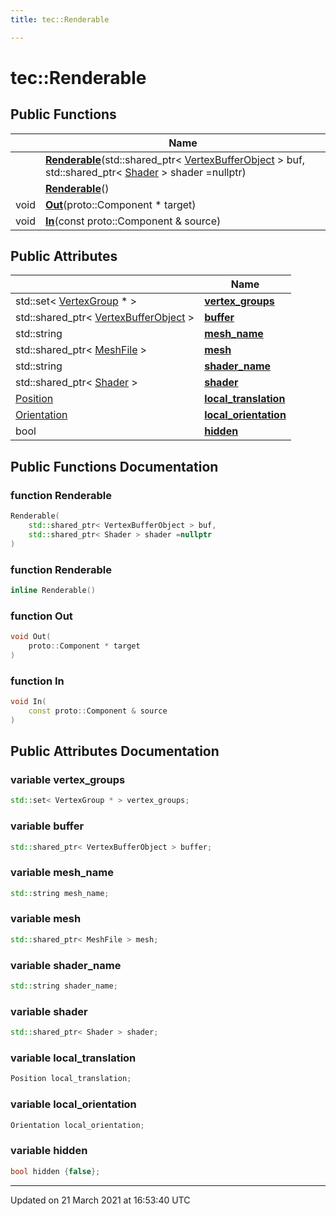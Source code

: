 ```yaml
---
title: tec::Renderable

---
```


# tec::Renderable



## Public Functions

|                | Name           |
| -------------- | -------------- |
| | **[Renderable](/engine/Classes/structtec_1_1_renderable/#function-renderable)**(std::shared_ptr< [VertexBufferObject](/engine/Classes/classtec_1_1_vertex_buffer_object/) > buf, std::shared_ptr< [Shader](/engine/Classes/classtec_1_1_shader/) > shader =nullptr) |
| | **[Renderable](/engine/Classes/structtec_1_1_renderable/#function-renderable)**() |
| void | **[Out](/engine/Classes/structtec_1_1_renderable/#function-out)**(proto::Component * target) |
| void | **[In](/engine/Classes/structtec_1_1_renderable/#function-in)**(const proto::Component & source) |

## Public Attributes

|                | Name           |
| -------------- | -------------- |
| std::set< [VertexGroup](/engine/Classes/structtec_1_1_vertex_group/) * > | **[vertex_groups](/engine/Classes/structtec_1_1_renderable/#variable-vertex_groups)**  |
| std::shared_ptr< [VertexBufferObject](/engine/Classes/classtec_1_1_vertex_buffer_object/) > | **[buffer](/engine/Classes/structtec_1_1_renderable/#variable-buffer)**  |
| std::string | **[mesh_name](/engine/Classes/structtec_1_1_renderable/#variable-mesh_name)**  |
| std::shared_ptr< [MeshFile](/engine/Classes/classtec_1_1_mesh_file/) > | **[mesh](/engine/Classes/structtec_1_1_renderable/#variable-mesh)**  |
| std::string | **[shader_name](/engine/Classes/structtec_1_1_renderable/#variable-shader_name)**  |
| std::shared_ptr< [Shader](/engine/Classes/classtec_1_1_shader/) > | **[shader](/engine/Classes/structtec_1_1_renderable/#variable-shader)**  |
| [Position](/engine/Classes/structtec_1_1_position/) | **[local_translation](/engine/Classes/structtec_1_1_renderable/#variable-local_translation)**  |
| [Orientation](/engine/Classes/structtec_1_1_orientation/) | **[local_orientation](/engine/Classes/structtec_1_1_renderable/#variable-local_orientation)**  |
| bool | **[hidden](/engine/Classes/structtec_1_1_renderable/#variable-hidden)**  |

## Public Functions Documentation

### function Renderable

```cpp
Renderable(
    std::shared_ptr< VertexBufferObject > buf,
    std::shared_ptr< Shader > shader =nullptr
)
```


### function Renderable

```cpp
inline Renderable()
```


### function Out

```cpp
void Out(
    proto::Component * target
)
```


### function In

```cpp
void In(
    const proto::Component & source
)
```


## Public Attributes Documentation

### variable vertex_groups

```cpp
std::set< VertexGroup * > vertex_groups;
```


### variable buffer

```cpp
std::shared_ptr< VertexBufferObject > buffer;
```


### variable mesh_name

```cpp
std::string mesh_name;
```


### variable mesh

```cpp
std::shared_ptr< MeshFile > mesh;
```


### variable shader_name

```cpp
std::string shader_name;
```


### variable shader

```cpp
std::shared_ptr< Shader > shader;
```


### variable local_translation

```cpp
Position local_translation;
```


### variable local_orientation

```cpp
Orientation local_orientation;
```


### variable hidden

```cpp
bool hidden {false};
```


-------------------------------

Updated on 21 March 2021 at 16:53:40 UTC